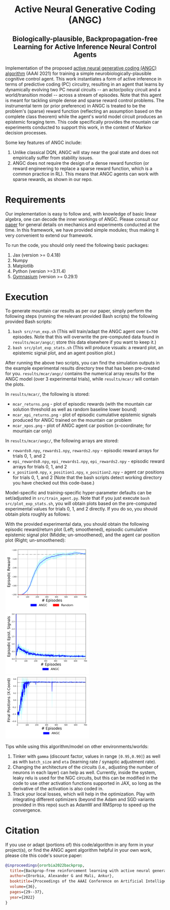 # <p align="center">Active Neural Generative Coding (ANGC)</p>
## <p align="center">Biologically-plausible, Backpropagation-free Learning for Active Inference Neural Control Agents</p>
Implementation of the proposed <a href="https://ojs.aaai.org/index.php/AAAI/article/view/19876">active neural generative coding (ANGC) algorithm</a> (AAAI 2021) for training a simple neurobiologically-plausible cognitive control agent. This work instantiates a form of active inference in terms of predictive coding (PC) circuitry, resulting in an agent that learns by dynamically evolving two PC neural circuits -- an actor/policy circuit and a world/transition model -- across a stream of episodes. Note that this agent is meant for tackling simple dense and sparse reward control problems. The instrumental term (or prior preference) in ANGC is treated to be the problem's (sparse) reward function (reflecting an assumption based on the complete class theorem) while the agent's world model circuit produces an epistemic foraging term. This code specifically provides the mountain car experiments conducted to support this work, in the context of Markov decision processes.

Some key features of ANGC include:
1. Unlike classical DQN, ANGC will stay near the goal state and does not empirically suffer from stability issues.
2. ANGC does not require the design of a dense reward function (or reward engineering to replace a sparse reward function, which is a common practice in RL). This means that ANGC agents can work with  sparse rewards, as shown in our repo.

# Requirements
Our implementation is easy to follow and, with knowledge of basic linear algebra, one can decode the inner workings of ANGC. Please consult our [paper](https://ojs.aaai.org/index.php/AAAI/article/view/19876) for general details on mechanics and experiments conducted at the time.
In this framework, we have provided simple modules; thus making it very convenient to extend our framework.

To run the code, you should only need the following basic packages:
1. Jax (version >= 0.4.18)
2. Numpy
3. Matplotlib
4. Python (version >=3.11.4)
5. [Gymnasium](https://github.com/Farama-Foundation/Gymnasium) (version >= 0.29.1)

# Execution

To generate mountain car results as per our paper, simply perform the following steps (running the relevant provided Bash scripts) the following provided Bash scripts:
1. `bash src/run_exp.sh` (This will train/adapt the ANGC agent over `E=700` episodes. Note that this will overwrite the
    pre-computed data found in `results/mcar/angc/`; store this data elsewhere if you want to keep it.)
2. `bash src/plot_exp_stats.sh` (This will produce visuals: a reward plot, an epistemic signal plot, and an agent position plot.)

After running the above two scripts, you can find the simulation outputs in the example
experimental results directory tree that has been pre-created for you.
`results/mcar/angc/` contains the numerical array results for the ANGC model (over 3 experimental trials),  while
`results/mcar/` will contain the plots.

In `results/mcar/`, the following is stored:
* `mcar_returns.png` - plot of episodic rewards (with the mountain car solution threshold
   as well as random baseline lower bound)
* `mcar_epi_returns.png` - plot of episodic cumulative epistemic signals produced for ANGC trained on
  the mountain car problem
* `mcar_xpos.png` - plot of ANGC agent car position (x-coordinate; for mountain car only)

In `results/mcar/angc/`, the following arrays are stored:
* `rewards0.npy`, `rewards1.npy`, `rewards2.npy` - episodic reward arrays for trials 0, 1, and 2
* `epi_rewards0.npy`, `epi_rewards1.npy`, `epi_rewards2.npy` - episodic reward arrays for trials 0, 1, and 2
* `x_position0.npy`, `x_position1.npy`, `x_position2.npy` - agent car positions for trials 0, 1, and 2
(Note that the bash scripts detect working directory you have checked out this code-base.)

Model-specific and training-specific hyper-parameter defaults can be set/adjusted in `src/train_agent.py`.
Note that if you just execute `bash src/plot_exp_stats.sh`, you will obtain plots based on the
pre-computed experimental values for trials 0, 1, and 2 directly. If you do so, you should obtain plots
roughly as follows:

With the provided experimental data, you should obtain the following episodic
reward/return plot (Left; smoothened), episodic cumulative epistemic signal plot (Middle; un-smoothened),
and the agent car position plot (Right; un-smoothened):

<p float="left">
  <img src="fig/mcar_returns.png" width="265" />
  <img src="fig/mcar_epi_returns.png" width="265" />
  <img src="fig/mcar_xpos.png" width="265" />
</p>


Tips while using this algorithm/model on other environments/worlds:
1. Tinker with `gamma` (discount factor, values in range `[0.95,0.99]`) as well as
   with `batch_size` and `eta` (learning rate / synaptic adjustment rate).
2. Changing the architecture of the circuits (i.e., adjusting the number of neurons in each layer)
   can help as well. Currently, inside the system, leaky relu is used for the NGC circuits, but this
   can be modified in the code to use other activation functions supported in JAX, so long
   as the derivative of the activation is also coded in.
3. Track your local losses, which will help in the optimization. Play with integrating different optimizers (beyond the Adam and SGD variants provided in this repo) such as AdamW and RMSprop to speed up the convergence.

# Citation

If you use or adapt (portions of) this code/algorithm in any form in your project(s), or
find the ANGC agent algorithm helpful in your own work, please cite this code's source paper:

```bibtex
@inproceedings{ororbia2022backprop,
  title={Backprop-free reinforcement learning with active neural generative coding},
  author={Ororbia, Alexander G and Mali, Ankur},
  booktitle={Proceedings of the AAAI Conference on Artificial Intelligence},
  volume={36},
  pages={29--37},
  year={2022}
}
```
